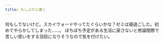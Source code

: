 ```yaml
---
title: 久しぶりに書く
---
```


何もしてないけど。スカイウォードやってたぐらいかな？ゼミは寝過ごした。初めてやらかしてしまった……。
ぼちぼち予定がある生活に戻さないと修論間際で苦しい思いをする羽目になりそうなので気を付けたい。